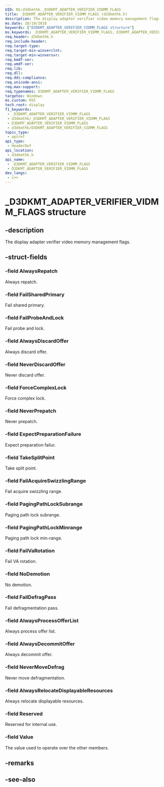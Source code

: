 ```yaml
---
UID: NS:d3dkmthk._D3DKMT_ADAPTER_VERIFIER_VIDMM_FLAGS
title: _D3DKMT_ADAPTER_VERIFIER_VIDMM_FLAGS (d3dkmthk.h)
description: The display adapter verifier video memory management flags.
ms.date: 10/19/2018
keywords: ["D3DKMT_ADAPTER_VERIFIER_VIDMM_FLAGS structure"]
ms.keywords: _D3DKMT_ADAPTER_VERIFIER_VIDMM_FLAGS, D3DKMT_ADAPTER_VERIFIER_VIDMM_FLAGS,
req.header: d3dkmthk.h
req.include-header: 
req.target-type: 
req.target-min-winverclnt: 
req.target-min-winversvr: 
req.kmdf-ver: 
req.umdf-ver: 
req.lib: 
req.dll: 
req.ddi-compliance: 
req.unicode-ansi: 
req.max-support: 
req.typenames: D3DKMT_ADAPTER_VERIFIER_VIDMM_FLAGS
targetos: Windows
ms.custom: RS5
tech.root: display
f1_keywords:
 - _D3DKMT_ADAPTER_VERIFIER_VIDMM_FLAGS
 - d3dkmthk/_D3DKMT_ADAPTER_VERIFIER_VIDMM_FLAGS
 - D3DKMT_ADAPTER_VERIFIER_VIDMM_FLAGS
 - d3dkmthk/D3DKMT_ADAPTER_VERIFIER_VIDMM_FLAGS
topic_type:
 - apiref
api_type:
 - HeaderDef
api_location:
 - d3dkmthk.h
api_name:
 - _D3DKMT_ADAPTER_VERIFIER_VIDMM_FLAGS
 - D3DKMT_ADAPTER_VERIFIER_VIDMM_FLAGS
dev_langs:
 - c++
---
```


# _D3DKMT_ADAPTER_VERIFIER_VIDMM_FLAGS structure


## -description

The display adapter verifier video memory management flags.

## -struct-fields

### -field AlwaysRepatch

Always repatch.

### -field FailSharedPrimary

Fail shared primary.

### -field FailProbeAndLock

Fail probe and lock.

### -field AlwaysDiscardOffer

Always discard offer.

### -field NeverDiscardOffer

Never discard offer.

### -field ForceComplexLock

Force complex lock.

### -field NeverPrepatch

Never prepatch.

### -field ExpectPreparationFailure

Expect preparation failur.

### -field TakeSplitPoint

Take split point.

### -field FailAcquireSwizzlingRange

Fail acquire swizzling range.

### -field PagingPathLockSubrange

Paging path lock subrange.

### -field PagingPathLockMinrange

Paging path lock min-range.

### -field FailVaRotation

Fail VA rotation.

### -field NoDemotion

No demotion.

### -field FailDefragPass

Fail defragmentation pass.

### -field AlwaysProcessOfferList

Always process offer list.

### -field AlwaysDecommitOffer

Always decommit offer.

### -field NeverMoveDefrag

Never move defragmentation.

### -field AlwaysRelocateDisplayableResources

Always relocate displayable resources.

### -field Reserved

Reserved for internal use.

### -field Value

 
The value used to operate over the other members.

## -remarks

## -see-also

